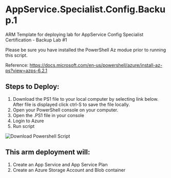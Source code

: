 # AppService.Specialist.Config.Backup.1
ARM Template for deploying lab for AppService Config Specialist Certification - Backup Lab #1

Please be sure you have installed the PowerShell Az modue prior to running this script.

Reference: https://docs.microsoft.com/en-us/powershell/azure/install-az-ps?view=azps-6.2.1

## Steps to Deploy:
1. Download the PS1 file to your local computer by selecting link below. After file is displayed click ctrl-S to save the file locally.
4. Open your PowerShell console on your computer.
6. Open the .PS1 file in your console
7. Login to Azure
8. Run script

![Download Powershell Script](https://raw.githubusercontent.com/amymcel/AppService.Config.Specialist.Backup.1/main/DeployBackup1.ps1)

## This arm deployment will:
1. Create an App Service and App Service Plan
2. Create an Azure Storage Account and Blob container
